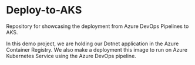 # Deploy-to-AKS

Repository for showcasing the deployment from Azure DevOps Pipelines to AKS.


 In this demo project, we are holding our Dotnet application in the Azure Container Registry. We also make a deployment this image to run on Azure Kubernetes Service using the Azure DevOps pipeline.